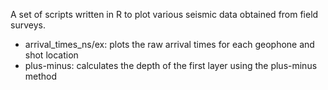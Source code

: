 A set of scripts written in R to plot various seismic data obtained from field surveys.

- arrival_times_ns/ex: plots the raw arrival times for each geophone and shot location
- plus-minus: calculates the depth of the first layer using the plus-minus method
